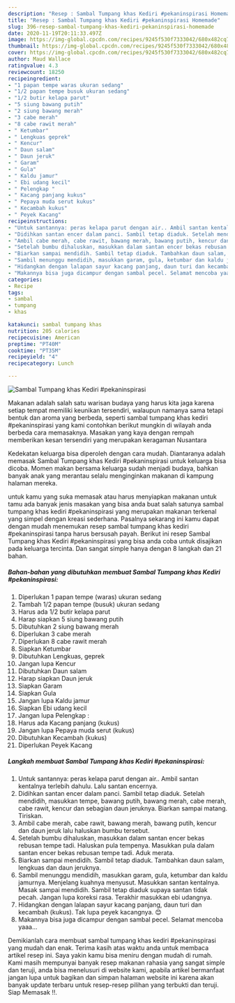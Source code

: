 ```yaml
---
description: "Resep : Sambal Tumpang khas Kediri #pekaninspirasi Homemade"
title: "Resep : Sambal Tumpang khas Kediri #pekaninspirasi Homemade"
slug: 396-resep-sambal-tumpang-khas-kediri-pekaninspirasi-homemade
date: 2020-11-19T20:11:33.497Z
image: https://img-global.cpcdn.com/recipes/9245f530f7333042/680x482cq70/sambal-tumpang-khas-kediri-pekaninspirasi-foto-resep-utama.jpg
thumbnail: https://img-global.cpcdn.com/recipes/9245f530f7333042/680x482cq70/sambal-tumpang-khas-kediri-pekaninspirasi-foto-resep-utama.jpg
cover: https://img-global.cpcdn.com/recipes/9245f530f7333042/680x482cq70/sambal-tumpang-khas-kediri-pekaninspirasi-foto-resep-utama.jpg
author: Maud Wallace
ratingvalue: 4.3
reviewcount: 18250
recipeingredient:
- "1 papan tempe waras ukuran sedang"
- "1/2 papan tempe busuk ukuran sedang"
- "1/2 butir kelapa parut"
- "5 siung bawang putih"
- "2 siung bawang merah"
- "3 cabe merah"
- "8 cabe rawit merah"
- " Ketumbar"
- " Lengkuas geprek"
- " Kencur"
- " Daun salam"
- " Daun jeruk"
- " Garam"
- " Gula"
- " Kaldu jamur"
- " Ebi udang kecil"
- " Pelengkap "
- " Kacang panjang kukus"
- " Pepaya muda serut kukus"
- " Kecambah kukus"
- " Peyek Kacang"
recipeinstructions:
- "Untuk santannya: peras kelapa parut dengan air.. Ambil santan kentalnya terlebih dahulu. Lalu santan encernya."
- "Didihkan santan encer dalam panci. Sambil tetap diaduk. Setelah mendidih, masukkan tempe, bawang putih, bawang merah, cabe merah, cabe rawit, kencur dan sebagian daun jeruknya. Biarkan sampai matang. Tiriskan."
- "Ambil cabe merah, cabe rawit, bawang merah, bawang putih, kencur dan daun jeruk lalu haluskan bumbu tersebut."
- "Setelah bumbu dihaluskan, masukkan dalam santan encer bekas rebusan tempe tadi. Haluskan pula tempenya. Masukkan pula dalam santan encer bekas rebusan tempe tadi. Aduk merata."
- "Biarkan sampai mendidih. Sambil tetap diaduk. Tambahkan daun salam, lengkuas dan daun jeruknya."
- "Sambil menunggu mendidih, masukkan garam, gula, ketumbar dan kaldu jamurnya. Menjelang kuahnya menyusut. Masukkan santan kentalnya. Masak sampai mendidih. Sambil tetap diaduk supaya santan tidak pecah. Jangan lupa koreksi rasa. Terakhir masukkan ebi udangnya."
- "Hidangkan dengan lalapan sayur kacang panjang, daun turi dan kecambah (kukus). Tak lupa peyek kacangnya. 😊"
- "Makannya bisa juga dicampur dengan sambal pecel. Selamat mencoba yaaa..."
categories:
- Recipe
tags:
- sambal
- tumpang
- khas

katakunci: sambal tumpang khas 
nutrition: 205 calories
recipecuisine: American
preptime: "PT40M"
cooktime: "PT35M"
recipeyield: "4"
recipecategory: Lunch

---
```



![Sambal Tumpang khas Kediri #pekaninspirasi](https://img-global.cpcdn.com/recipes/9245f530f7333042/680x482cq70/sambal-tumpang-khas-kediri-pekaninspirasi-foto-resep-utama.jpg)

Makanan adalah salah satu warisan budaya yang harus kita jaga karena setiap tempat memiliki keunikan tersendiri, walaupun namanya sama tetapi bentuk dan aroma yang berbeda, seperti sambal tumpang khas kediri #pekaninspirasi yang kami contohkan berikut mungkin di wilayah anda berbeda cara memasaknya. Masakan yang kaya dengan rempah memberikan kesan tersendiri yang merupakan keragaman Nusantara

Kedekatan keluarga bisa diperoleh dengan cara mudah. Diantaranya adalah memasak Sambal Tumpang khas Kediri #pekaninspirasi untuk keluarga bisa dicoba. Momen makan bersama keluarga sudah menjadi budaya, bahkan banyak anak yang merantau selalu menginginkan makanan di kampung halaman mereka.



untuk kamu yang suka memasak atau harus menyiapkan makanan untuk tamu ada banyak jenis masakan yang bisa anda buat salah satunya sambal tumpang khas kediri #pekaninspirasi yang merupakan makanan terkenal yang simpel dengan kreasi sederhana. Pasalnya sekarang ini kamu dapat dengan mudah menemukan resep sambal tumpang khas kediri #pekaninspirasi tanpa harus bersusah payah.
Berikut ini resep Sambal Tumpang khas Kediri #pekaninspirasi yang bisa anda coba untuk disajikan pada keluarga tercinta. Dan sangat simple hanya dengan 8 langkah dan 21 bahan.


<!--inarticleads1-->

##### Bahan-bahan yang dibutuhkan membuat Sambal Tumpang khas Kediri #pekaninspirasi:

1. Diperlukan 1 papan tempe (waras) ukuran sedang
1. Tambah 1/2 papan tempe (busuk) ukuran sedang
1. Harus ada 1/2 butir kelapa parut
1. Harap siapkan 5 siung bawang putih
1. Dibutuhkan 2 siung bawang merah
1. Diperlukan 3 cabe merah
1. Diperlukan 8 cabe rawit merah
1. Siapkan  Ketumbar
1. Dibutuhkan  Lengkuas, geprek
1. Jangan lupa  Kencur
1. Dibutuhkan  Daun salam
1. Harap siapkan  Daun jeruk
1. Siapkan  Garam
1. Siapkan  Gula
1. Jangan lupa  Kaldu jamur
1. Siapkan  Ebi udang kecil
1. Jangan lupa  Pelengkap :
1. Harus ada  Kacang panjang (kukus)
1. Jangan lupa  Pepaya muda serut (kukus)
1. Dibutuhkan  Kecambah (kukus)
1. Diperlukan  Peyek Kacang




<!--inarticleads2-->

##### Langkah membuat  Sambal Tumpang khas Kediri #pekaninspirasi:

1. Untuk santannya: peras kelapa parut dengan air.. Ambil santan kentalnya terlebih dahulu. Lalu santan encernya.
1. Didihkan santan encer dalam panci. Sambil tetap diaduk. Setelah mendidih, masukkan tempe, bawang putih, bawang merah, cabe merah, cabe rawit, kencur dan sebagian daun jeruknya. Biarkan sampai matang. Tiriskan.
1. Ambil cabe merah, cabe rawit, bawang merah, bawang putih, kencur dan daun jeruk lalu haluskan bumbu tersebut.
1. Setelah bumbu dihaluskan, masukkan dalam santan encer bekas rebusan tempe tadi. Haluskan pula tempenya. Masukkan pula dalam santan encer bekas rebusan tempe tadi. Aduk merata.
1. Biarkan sampai mendidih. Sambil tetap diaduk. Tambahkan daun salam, lengkuas dan daun jeruknya.
1. Sambil menunggu mendidih, masukkan garam, gula, ketumbar dan kaldu jamurnya. Menjelang kuahnya menyusut. Masukkan santan kentalnya. Masak sampai mendidih. Sambil tetap diaduk supaya santan tidak pecah. Jangan lupa koreksi rasa. Terakhir masukkan ebi udangnya.
1. Hidangkan dengan lalapan sayur kacang panjang, daun turi dan kecambah (kukus). Tak lupa peyek kacangnya. 😊
1. Makannya bisa juga dicampur dengan sambal pecel. Selamat mencoba yaaa...




Demikianlah cara membuat sambal tumpang khas kediri #pekaninspirasi yang mudah dan enak. Terima kasih atas waktu anda untuk membaca artikel resep ini. Saya yakin kamu bisa meniru dengan mudah di rumah. Kami masih mempunyai banyak resep makanan rahasia yang sangat simple dan teruji, anda bisa menelusuri di website kami, apabila artikel bermanfaat jangan lupa untuk bagikan dan simpan halaman website ini karena akan banyak update terbaru untuk resep-resep pilihan yang terbukti dan teruji. Siap Memasak !!. 
